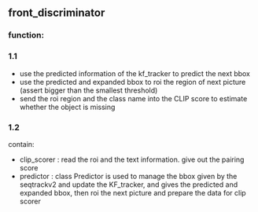 ## front_discriminator
### function:
### 1.1 
- use the predicted information of the kf_tracker to predict the next bbox
- use the predicted and expanded bbox to roi the region of next picture (assert bigger than the smallest threshold)
- send the roi region and the class name into the CLIP score to estimate whether the object is missing
### 1.2 
contain:
- clip_scorer : read the roi and the text information. give out the pairing score 
- predictor : class Predictor is used to manage the bbox given by the seqtrackv2 and update the KF_tracker, and gives the predicted and expanded bbox, then roi the next picture and prepare the data for clip scorer

